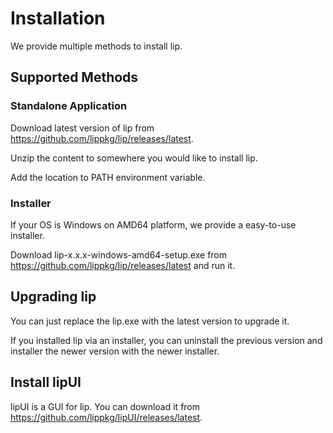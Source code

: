 # Installation

We provide multiple methods to install lip.
## Supported Methods

### Standalone Application

Download latest version of lip from <https://github.com/lippkg/lip/releases/latest>.

Unzip the content to somewhere you would like to install lip.

Add the location to PATH environment variable.

### Installer

If your OS is Windows on AMD64 platform, we provide a easy-to-use installer.

Download lip-x.x.x-windows-amd64-setup.exe from <https://github.com/lippkg/lip/releases/latest> and run it.

## Upgrading lip

You can just replace the lip.exe with the latest version to upgrade it.

If you installed lip via an installer, you can uninstall the previous version and installer the newer version with the newer installer.

## Install lipUI

lipUI is a GUI for lip. You can download it from <https://github.com/lippkg/lipUI/releases/latest>.
